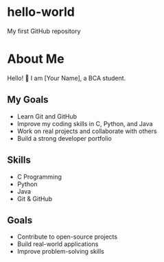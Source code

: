 # hello-world
My first GitHub repository
# About Me
Hello! 👋 I am [Your Name], a BCA student.  

## My Goals
- Learn Git and GitHub  
- Improve my coding skills in C, Python, and Java  
- Work on real projects and collaborate with others  
- Build a strong developer portfolio  
## Skills
- C Programming
- Python
- Java
- Git & GitHub
## Goals
- Contribute to open-source projects  
- Build real-world applications  
- Improve problem-solving skills  
